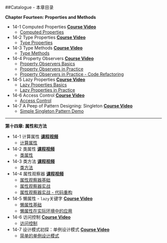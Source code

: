 ##Catalogue - 本章目录

**Chapter Fourteen: Properties and Methods**

   * 14-1 Computed Properties [**Course Video**](http://t.imooc.com/video/11909)
      * [Computed Properties](https://github.com/JeffreyWang2864/Play-with-Swift-3/blob/master/14-Properties-and-Methods/01-Computed-Property-Getter-and-Setter.playground/Contents.swift)
   * 14-2 Type Properties [**Course Video**](http://t.imooc.com/video/11910)
      * [Type Properties](https://github.com/JeffreyWang2864/Play-with-Swift-3/blob/master/14-Properties-and-Methods/02-Type-Property.playground/Contents.swift) 
   * 14-3 Type Methods [**Course Video**](http://t.imooc.com/video/11911)
      * [Type Methods](https://github.com/JeffreyWang2864/Play-with-Swift-3/blob/master/14-Properties-and-Methods/03-Type-Methods.playground/Contents.swift)
   * 14-4 Property Observers [**Course Video**](http://t.imooc.com/video/11912)
      * [Property Observers Basics](https://github.com/JeffreyWang2864/Play-with-Swift-3/blob/master/14-Properties-and-Methods/04-1-Property-Observers.playground/Contents.swift)
      * [Property Observers in Practice](https://github.com/JeffreyWang2864/Play-with-Swift-3/blob/master/14-Properties-and-Methods/04-2-Proper-Observer-and-Initialization.playground/Contents.swift)
      * [Property Observers in Practice - Code Refactoring](https://github.com/JeffreyWang2864/Play-with-Swift-3/blob/master/14-Properties-and-Methods/04-3-Proper-Observer-and-Initialization-2.playground/Contents.swift)
   * 14-5 Lazy Properties [**Course Video**](http://t.imooc.com/video/11913)
      * [Lazy Properties Basics](https://github.com/JeffreyWang2864/Play-with-Swift-3/blob/master/14-Properties-and-Methods/05-1-Lazy-Property.playground/Contents.swift)
      * [Lazy Properties in Practice](https://github.com/JeffreyWang2864/Play-with-Swift-3/blob/master/14-Properties-and-Methods/05-2-Lazy-Property-in-Practice.playground/Contents.swift)
   * 14-6 Access Control [**Course Video**](http://t.imooc.com/video/11914)
      * [Access Control](https://github.com/JeffreyWang2864/Play-with-Swift-3/tree/master/14-Properties-and-Methods/06-Access-Control.playground)
   * 14-7 A Peep of Pattern Designing: Singleton [**Course Video**](http://t.imooc.com/video/11915)
      * [Simple Singleton Pattern Demo](https://github.com/JeffreyWang2864/Play-with-Swift-3/tree/master/14-Properties-and-Methods/07-Singleton-Pattern.playground)

---

**第十四章: 属性和方法** 

   * 14-1 计算属性 [**课程视频**](http://t.imooc.com/video/11909)
      * [计算属性](https://github.com/JeffreyWang2864/Play-with-Swift-3/blob/master/14-Properties-and-Methods/01-Computed-Property-Getter-and-Setter.playground/Contents.swift)
   * 14-2 类属性 [**课程视频**](http://t.imooc.com/video/11910)
      * [类属性](https://github.com/JeffreyWang2864/Play-with-Swift-3/blob/master/14-Properties-and-Methods/02-Type-Property.playground/Contents.swift) 
   * 14-3 类方法 [**课程视频**](http://t.imooc.com/video/11911)
      * [类方法](https://github.com/JeffreyWang2864/Play-with-Swift-3/blob/master/14-Properties-and-Methods/03-Type-Methods.playground/Contents.swift)
   * 14-4 属性观察器 [**课程视频**](http://t.imooc.com/video/11912)
      * [属性观察器基础](https://github.com/JeffreyWang2864/Play-with-Swift-3/blob/master/14-Properties-and-Methods/04-1-Property-Observers.playground/Contents.swift)
      * [属性观察器实战](https://github.com/JeffreyWang2864/Play-with-Swift-3/blob/master/14-Properties-and-Methods/04-2-Proper-Observer-and-Initialization.playground/Contents.swift)
      * [属性观察器实战 - 代码重构](https://github.com/JeffreyWang2864/Play-with-Swift-3/blob/master/14-Properties-and-Methods/04-3-Proper-Observer-and-Initialization-2.playground/Contents.swift)
   * 14-5 懒属性 - `lazy`关键字 [**Course Video**](http://t.imooc.com/video/11913)
      * [懒属性基础](https://github.com/JeffreyWang2864/Play-with-Swift-3/blob/master/14-Properties-and-Methods/05-1-Lazy-Property.playground/Contents.swift)
      * [懒属性在实际环境中的应用](https://github.com/JeffreyWang2864/Play-with-Swift-3/blob/master/14-Properties-and-Methods/05-2-Lazy-Property-in-Practice.playground/Contents.swift)
   * 14-6 访问控制 [**Course Video**](http://t.imooc.com/video/11914)
      * [访问控制](https://github.com/JeffreyWang2864/Play-with-Swift-3/tree/master/14-Properties-and-Methods/06-Access-Control.playground)
   * 14-7 设计模式初探：单例设计模式 [**Course Video**](http://t.imooc.com/video/11915)
      * [简单的单例设计模式](https://github.com/JeffreyWang2864/Play-with-Swift-3/tree/master/14-Properties-and-Methods/07-Singleton-Pattern.playground)

